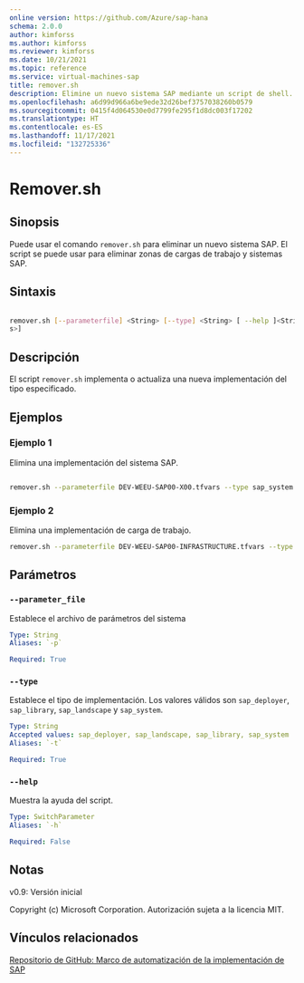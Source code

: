 ```yaml
---
online version: https://github.com/Azure/sap-hana
schema: 2.0.0
author: kimforss
ms.author: kimforss
ms.reviewer: kimforss
ms.date: 10/21/2021
ms.topic: reference
ms.service: virtual-machines-sap
title: remover.sh
description: Elimine un nuevo sistema SAP mediante un script de shell.
ms.openlocfilehash: a6d99d966a6be9ede32d26bef3757038260b0579
ms.sourcegitcommit: 0415f4d064530e0d7799fe295f1d8dc003f17202
ms.translationtype: HT
ms.contentlocale: es-ES
ms.lasthandoff: 11/17/2021
ms.locfileid: "132725336"
---
```

# <a name="removersh"></a>Remover.sh

## <a name="synopsis"></a>Sinopsis
Puede usar el comando `remover.sh` para eliminar un nuevo sistema SAP. El script se puede usar para eliminar zonas de cargas de trabajo y sistemas SAP.

## <a name="syntax"></a>Sintaxis

```bash

remover.sh [--parameterfile] <String> [--type] <String> [ --help ]<String>]
s>]
```

## <a name="description"></a>Descripción
El script `remover.sh` implementa o actualiza una nueva implementación del tipo especificado.

## <a name="examples"></a>Ejemplos

### <a name="example-1"></a>Ejemplo 1

Elimina una implementación del sistema SAP.

```bash

remover.sh --parameterfile DEV-WEEU-SAP00-X00.tfvars --type sap_system
```

### <a name="example-2"></a>Ejemplo 2

Elimina una implementación de carga de trabajo.

```bash
remover.sh --parameterfile DEV-WEEU-SAP00-INFRASTRUCTURE.tfvars --type sap_landscape
```

## <a name="parameters"></a>Parámetros

### `--parameter_file`
Establece el archivo de parámetros del sistema

```yaml
Type: String
Aliases: `-p`

Required: True
```

### `--type`
Establece el tipo de implementación. Los valores válidos son `sap_deployer`, `sap_library`, `sap_landscape` y `sap_system`.

```yaml
Type: String
Accepted values: sap_deployer, sap_landscape, sap_library, sap_system
Aliases: `-t`

Required: True
```

### `--help`
Muestra la ayuda del script.

```yaml
Type: SwitchParameter
Aliases: `-h`

Required: False
```


## <a name="notes"></a>Notas
v0.9: Versión inicial


Copyright (c) Microsoft Corporation.
Autorización sujeta a la licencia MIT.

## <a name="related-links"></a>Vínculos relacionados

[Repositorio de GitHub: Marco de automatización de la implementación de SAP](https://github.com/Azure/sap-hana)
